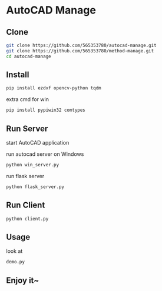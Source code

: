 # AutoCAD Manage

## Clone

```bash
git clone https://github.com/565353780/autocad-manage.git
git clone https://github.com/565353780/method-manage.git
cd autocad-manage
```

## Install

```bash
pip install ezdxf opencv-python tqdm
```

extra cmd for win

```bash
pip install pypiwin32 comtypes
```

## Run Server

start AutoCAD application

run autocad server on Windows

```bash
python win_server.py
```

run flask server

```bash
python flask_server.py
```

## Run Client

```bash
python client.py
```

## Usage

look at

```bash
demo.py
```

## Enjoy it~

